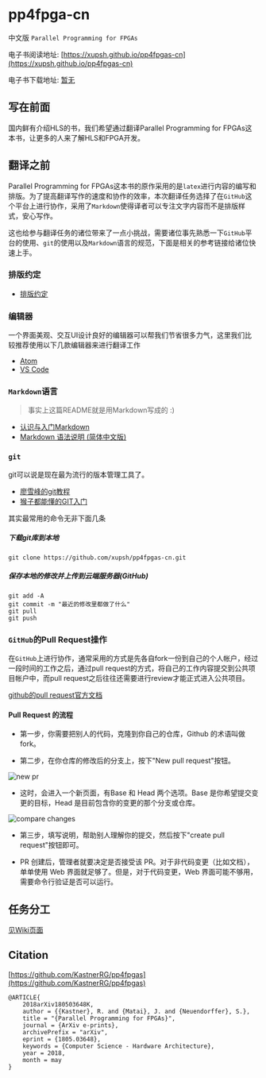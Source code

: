 # pp4fpga-cn

中文版 `Parallel Programming for FPGAs`

电子书阅读地址: [https://xupsh.github.io/pp4fpgas-cn](https://xupsh.github.io/pp4fpgas-cn)

电子书下载地址: [暂无]()

## 写在前面
国内鲜有介绍HLS的书，我们希望通过翻译Parallel Programming for FPGAs这本书，让更多的人来了解HLS和FPGA开发。

## 翻译之前
Parallel Programming for FPGAs这本书的原作采用的是`latex`进行内容的编写和排版。为了提高翻译写作的速度和协作的效率，本次翻译任务选择了在`GitHub`这个平台上进行协作，采用了`Markdown`使得译者可以专注文字内容而不是排版样式，安心写作。

这也给参与翻译任务的诸位带来了一点小挑战，需要诸位事先熟悉一下`GitHub`平台的使用、`git`的使用以及`Markdown`语言的规范，下面是相关的参考链接给诸位快速上手。

### 排版约定
- [排版约定](https://xupsh.github.io/pp4fpgas-cn/RULES.html)

### 编辑器
一个界面美观、交互UI设计良好的编辑器可以帮我们节省很多力气，这里我们比较推荐使用以下几款编辑器来进行翻译工作
- [Atom](https://atom.io/)
- [VS Code](https://code.visualstudio.com/)

### `Markdown`语言
> 事实上这篇README就是用Markdown写成的 :)

- [认识与入门Markdown](https://sspai.com/post/25137)
- [Markdown 语法说明 (简体中文版)](http://wowubuntu.com/markdown/basic.html)

### `git`
git可以说是现在最为流行的版本管理工具了。

- [廖雪峰的git教程](https://www.liaoxuefeng.com/wiki/0013739516305929606dd18361248578c67b8067c8c017b000)
- [猴子都能懂的GIT入门](https://backlog.com/git-tutorial/cn/)

其实最常用的命令无非下面几条
##### 下载git库到本地
```console
git clone https://github.com/xupsh/pp4fpgas-cn.git
```
##### 保存本地的修改并上传到云端服务器(GitHub)
```console
git add -A
git commit -m "最近的修改里都做了什么"
git pull
git push
```

### `GitHub`的Pull Request操作
在`GitHub`上进行协作，通常采用的方式是先各自fork一份到自己的个人帐户，经过一段时间的工作之后，通过pull request的方式，将自己的工作内容提交到公共项目帐户中，而pull request之后往往还需要进行review才能正式进入公共项目。

[github的pull request官方文档](https://help.github.com/articles/about-pull-requests/)
#### Pull Request 的流程
-   第一步，你需要把别人的代码，克隆到你自己的仓库，Github 的术语叫做 fork。

-   第二步，在你仓库的修改后的分支上，按下"New pull request"按钮。

![new pr](http://www.ruanyifeng.com/blogimg/asset/2017/bg2017071802.png)

-   这时，会进入一个新页面，有Base 和 Head 两个选项。Base 是你希望提交变更的目标，Head 是目前包含你的变更的那个分支或仓库。

![compare changes](http://www.ruanyifeng.com/blogimg/asset/2017/bg2017071806.png)

-   第三步，填写说明，帮助别人理解你的提交，然后按下"create pull request"按钮即可。

-   PR 创建后，管理者就要决定是否接受该 PR。对于非代码变更（比如文档），单单使用 Web 界面就足够了。但是，对于代码变更，Web 界面可能不够用，需要命令行验证是否可以运行。

## 任务分工
[见Wiki页面](https://github.com/xupsh/pp4fpgas-cn/wiki#%E4%BB%BB%E5%8A%A1%E5%88%86%E5%B7%A5)
## Citation
[https://github.com/KastnerRG/pp4fpgas](https://github.com/KastnerRG/pp4fpgas)
```
@ARTICLE{
    2018arXiv180503648K,
    author = {{Kastner}, R. and {Matai}, J. and {Neuendorffer}, S.},
    title = "{Parallel Programming for FPGAs}",
    journal = {ArXiv e-prints},
    archivePrefix = "arXiv",
    eprint = {1805.03648},
    keywords = {Computer Science - Hardware Architecture},
    year = 2018,
    month = may
}
```
